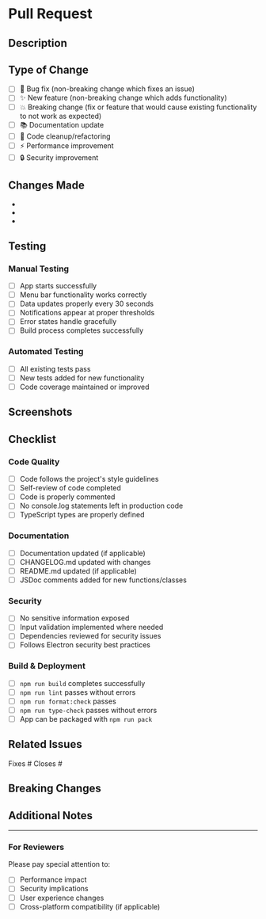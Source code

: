 # Pull Request

## Description

<!-- Provide a brief description of the changes in this PR -->

## Type of Change

<!-- Mark the relevant option with an "x" -->

- [ ] 🐛 Bug fix (non-breaking change which fixes an issue)
- [ ] ✨ New feature (non-breaking change which adds functionality)
- [ ] 💥 Breaking change (fix or feature that would cause existing functionality to not work as expected)
- [ ] 📚 Documentation update
- [ ] 🧹 Code cleanup/refactoring
- [ ] ⚡ Performance improvement
- [ ] 🔒 Security improvement

## Changes Made

<!-- List the specific changes made in this PR -->

- 
- 
- 

## Testing

<!-- Describe the testing you've performed -->

### Manual Testing
- [ ] App starts successfully
- [ ] Menu bar functionality works correctly
- [ ] Data updates properly every 30 seconds
- [ ] Notifications appear at proper thresholds
- [ ] Error states handle gracefully
- [ ] Build process completes successfully

### Automated Testing
- [ ] All existing tests pass
- [ ] New tests added for new functionality
- [ ] Code coverage maintained or improved

## Screenshots

<!-- If applicable, add screenshots to help explain your changes -->

## Checklist

### Code Quality
- [ ] Code follows the project's style guidelines
- [ ] Self-review of code completed
- [ ] Code is properly commented
- [ ] No console.log statements left in production code
- [ ] TypeScript types are properly defined

### Documentation
- [ ] Documentation updated (if applicable)
- [ ] CHANGELOG.md updated with changes
- [ ] README.md updated (if applicable)
- [ ] JSDoc comments added for new functions/classes

### Security
- [ ] No sensitive information exposed
- [ ] Input validation implemented where needed
- [ ] Dependencies reviewed for security issues
- [ ] Follows Electron security best practices

### Build & Deployment
- [ ] `npm run build` completes successfully
- [ ] `npm run lint` passes without errors
- [ ] `npm run format:check` passes
- [ ] `npm run type-check` passes without errors
- [ ] App can be packaged with `npm run pack`

## Related Issues

<!-- Link any related issues using # (e.g., Fixes #123, Closes #456) -->

Fixes #
Closes #

## Breaking Changes

<!-- If this PR contains breaking changes, describe them here and provide migration instructions -->

## Additional Notes

<!-- Any additional information that reviewers should know -->

---

### For Reviewers

<!-- Provide specific areas you'd like reviewers to focus on -->

Please pay special attention to:
- [ ] Performance impact
- [ ] Security implications
- [ ] User experience changes
- [ ] Cross-platform compatibility (if applicable)